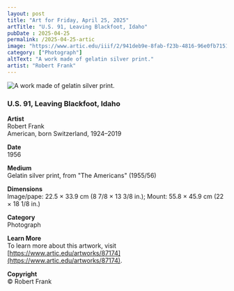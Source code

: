 ```yaml
---
layout: post
title: "Art for Friday, April 25, 2025"
artTitle: "U.S. 91, Leaving Blackfoot, Idaho"
pubDate : 2025-04-25
permalink: /2025-04-25-artic
image: "https://www.artic.edu/iiif/2/941deb9e-8fab-f23b-4816-96e0fb715162/full/1686,/0/default.jpg"
category: ["Photograph"]
altText: "A work made of gelatin silver print."
artist: "Robert Frank"
---
```

 
<img src='https://www.artic.edu/iiif/2/941deb9e-8fab-f23b-4816-96e0fb715162/full/1686,/0/default.jpg' alt='A work made of gelatin silver print.' style='border-radius=5px'> 
 
### U.S. 91, Leaving Blackfoot, Idaho
 
**Artist**<br>
Robert Frank<br>
American, born Switzerland, 1924–2019
 
**Date**<br>
1956
 
**Medium**<br>
Gelatin silver print, from "The Americans" (1955/56)
 
**Dimensions**<br>
Image/pape: 22.5 × 33.9 cm (8 7/8 × 13 3/8 in.); Mount: 55.8 × 45.9 cm (22 × 18 1/8 in.)
 
**Category**<br>
Photograph
 
**Learn More**<br>
To learn more about this artwork, visit [https://www.artic.edu/artworks/87174](https://www.artic.edu/artworks/87174).
 
**Copyright**<br>
© Robert Frank
